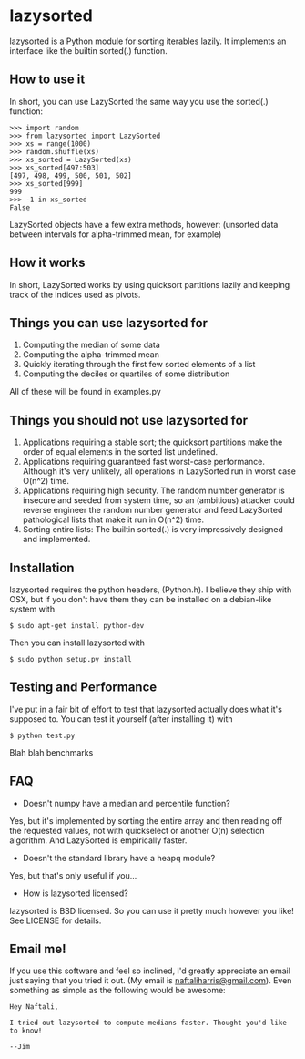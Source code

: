 lazysorted
==========

lazysorted is a Python module for sorting iterables lazily. It implements an
interface like the builtin sorted(.) function.


How to use it
-------------

In short, you can use LazySorted the same way you use the sorted(.) function:

    >>> import random
    >>> from lazysorted import LazySorted
    >>> xs = range(1000)
    >>> random.shuffle(xs)
    >>> xs_sorted = LazySorted(xs)
    >>> xs_sorted[497:503]
    [497, 498, 499, 500, 501, 502]
    >>> xs_sorted[999]
    999
    >>> -1 in xs_sorted
    False

LazySorted objects have a few extra methods, however: (unsorted data between
intervals for alpha-trimmed mean, for example)

How it works
------------

In short, LazySorted works by using quicksort partitions lazily and keeping
track of the indices used as pivots.


Things you can use lazysorted for
---------------------------------

1. Computing the median of some data
2. Computing the alpha-trimmed mean
3. Quickly iterating through the first few sorted elements of a list
4. Computing the deciles or quartiles of some distribution

All of these will be found in examples.py


Things you should not use lazysorted for
----------------------------------------

1. Applications requiring a stable sort; the quicksort partitions make the
   order of equal elements in the sorted list undefined.
2. Applications requiring guaranteed fast worst-case performance. Although
   it's very unlikely, all operations in LazySorted run in worst case O(n^2)
   time.
3. Applications requiring high security. The random number generator is
   insecure and seeded from system time, so an (ambitious) attacker could
   reverse engineer the random number generator and feed LazySorted
   pathological lists that make it run in O(n^2) time.
4. Sorting entire lists: The builtin sorted(.) is very impressively designed
   and implemented.


Installation
------------

lazysorted requires the python headers, (Python.h). I believe they ship with
OSX, but if you don't have them they can be installed on a debian-like system
with
    
    $ sudo apt-get install python-dev

Then you can install lazysorted with

    $ sudo python setup.py install


Testing and Performance
-----------------------

I've put in a fair bit of effort to test that lazysorted actually does what
it's supposed to. You can test it yourself (after installing it) with

    $ python test.py


Blah blah benchmarks


FAQ
---

+ Doesn't numpy have a median and percentile function?

Yes, but it's implemented by sorting the entire array and then reading off the
requested values, not with quickselect or another O(n) selection algorithm.
And LazySorted is empirically faster.

+ Doesn't the standard library have a heapq module?

Yes, but that's only useful if you...

+ How is lazysorted licensed?

lazysorted is BSD licensed. So you can use it pretty much however you like!
See LICENSE for details.


Email me!
---------

If you use this software and feel so inclined, I'd greatly appreciate an email
just saying that you tried it out. (My email is naftaliharris@gmail.com).
Even something as simple as the following would be awesome:

    Hey Naftali,
    
    I tried out lazysorted to compute medians faster. Thought you'd like to know!
    
    --Jim
